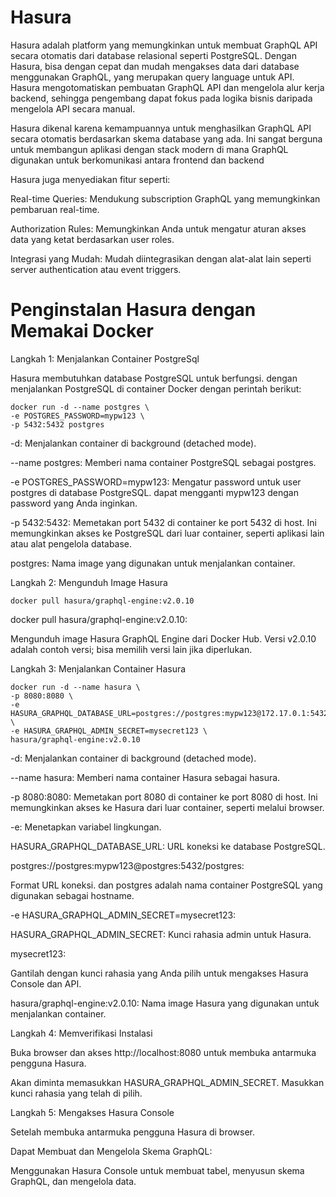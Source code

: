# Hasura

Hasura adalah platform yang memungkinkan untuk membuat GraphQL API secara otomatis dari database relasional seperti PostgreSQL. Dengan Hasura, bisa dengan cepat dan mudah mengakses data dari database menggunakan GraphQL, yang merupakan query language untuk API. Hasura mengotomatiskan pembuatan GraphQL API dan mengelola alur kerja backend, sehingga pengembang dapat fokus pada logika bisnis daripada mengelola API secara manual.

Hasura dikenal karena kemampuannya untuk menghasilkan GraphQL API secara otomatis berdasarkan skema database yang ada. Ini sangat berguna untuk membangun aplikasi dengan stack modern di mana GraphQL digunakan untuk berkomunikasi antara frontend dan backend

Hasura juga menyediakan fitur seperti:

Real-time Queries: Mendukung subscription GraphQL yang memungkinkan pembaruan real-time.

Authorization Rules: Memungkinkan Anda untuk mengatur aturan akses data yang ketat berdasarkan user roles.

Integrasi yang Mudah: Mudah diintegrasikan dengan alat-alat lain seperti server authentication atau event triggers.

# Penginstalan Hasura dengan Memakai Docker

Langkah 1: Menjalankan Container PostgreSql

Hasura membutuhkan database PostgreSQL untuk berfungsi. dengan menjalankan PostgreSQL di container Docker dengan perintah berikut:

```
docker run -d --name postgres \
-e POSTGRES_PASSWORD=mypw123 \
-p 5432:5432 postgres
```
-d: Menjalankan container di background (detached mode).

--name postgres: Memberi nama container PostgreSQL sebagai postgres.

-e POSTGRES_PASSWORD=mypw123: Mengatur password untuk user postgres di database PostgreSQL. dapat mengganti mypw123 dengan password yang Anda inginkan.

-p 5432:5432: Memetakan port 5432 di container ke port 5432 di host. Ini memungkinkan akses ke PostgreSQL dari luar container, seperti aplikasi lain atau alat pengelola database.

postgres: Nama image yang digunakan untuk menjalankan container.

Langkah 2: Mengunduh Image Hasura

```
docker pull hasura/graphql-engine:v2.0.10
```
docker pull hasura/graphql-engine:v2.0.10:

Mengunduh image Hasura GraphQL Engine dari Docker Hub. Versi v2.0.10 adalah contoh versi; bisa memilih versi lain jika diperlukan.

Langkah 3: Menjalankan Container Hasura

```
docker run -d --name hasura \
-p 8080:8080 \
-e HASURA_GRAPHQL_DATABASE_URL=postgres://postgres:mypw123@172.17.0.1:5432/postgres \
-e HASURA_GRAPHQL_ADMIN_SECRET=mysecret123 \
hasura/graphql-engine:v2.0.10
```
-d: Menjalankan container di background (detached mode).

--name hasura: Memberi nama container Hasura sebagai hasura.

-p 8080:8080: Memetakan port 8080 di container ke port 8080 di host. Ini memungkinkan akses ke Hasura dari luar container, seperti melalui browser.

-e: Menetapkan variabel lingkungan.

HASURA_GRAPHQL_DATABASE_URL: URL koneksi ke database PostgreSQL.

postgres://postgres:mypw123@postgres:5432/postgres: 

Format URL koneksi. dan postgres adalah nama container PostgreSQL yang digunakan sebagai hostname.

-e HASURA_GRAPHQL_ADMIN_SECRET=mysecret123:

HASURA_GRAPHQL_ADMIN_SECRET: Kunci rahasia admin untuk Hasura.

mysecret123: 

Gantilah dengan kunci rahasia yang Anda pilih untuk mengakses Hasura Console dan API.

hasura/graphql-engine:v2.0.10: Nama image Hasura yang digunakan untuk menjalankan container.

Langkah 4: Memverifikasi Instalasi

Buka browser dan akses http://localhost:8080 untuk membuka antarmuka pengguna Hasura.

Akan diminta memasukkan HASURA_GRAPHQL_ADMIN_SECRET. Masukkan kunci rahasia yang telah di pilih.

Langkah 5: Mengakses Hasura Console

Setelah membuka antarmuka pengguna Hasura di browser.

Dapat Membuat dan Mengelola Skema GraphQL: 

Menggunakan Hasura Console untuk membuat tabel, menyusun skema GraphQL, dan mengelola data.



